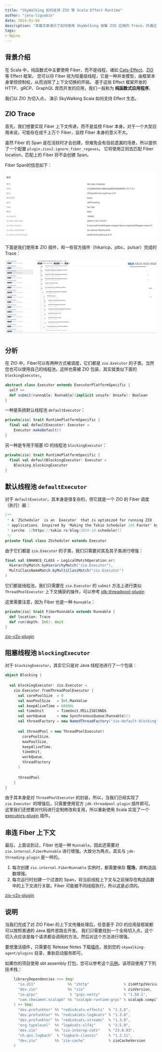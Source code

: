 ```yaml
---
title: "SkyWalking 如何支持 ZIO 等 Scala Effect Runtime"
author: "jxnu-liguobin"
date: 2024-01-04
description: "本篇文章演示了如何使用 SkyWalking 收集 ZIO 应用的 Trace，并通过源码分析，讲述怎样为其开发相关插件。"
tags:
- Nginx
---
```


## 背景介绍

在 Scala 中，纯函数式中主要使用 Fiber，而不是线程，诸如 [Cats-Effect](https://github.com/typelevel/cats-effect)、[ZIO](https://github.com/zio/zio) 等 Effect 框架。
您可以将 Fiber 视为轻量级线程，它是一种并发模型，由框架本身掌控控制权，从而消除了上下文切换的开销。
基于这些 Effect 框架开发的 HTTP、gRCP、GraphQL 库而开发的应用，我们一般称为 **纯函数式应用程序**。

我们以 ZIO 为切入点， 演示 SkyWalking Scala 如何支持 Effect 生态。

## ZIO Trace

首先，我们想要实现 Fiber 上下文传递，而不是监控 Fiber 本身。对于一个大型应用来说，可能存在成千上万个 Fiber，监控 Fiber 本身的意义不大。

虽然 Fiber 的 Span 是在活跃时才会创建，但难免会有目前遗漏的场景，所以提供了一个配置 `plugin.ziov2.ignore_fiber_regexes`。
它将使用正则去匹配 Fiber location，匹配上的 Fiber 将不会创建 Span。

Fiber Span的信息如下：

![](FiberSpan.jpg)

下面是我们使用本 ZIO 插件，和一些官方插件（hikaricp、jdbc、pulsar）完成的 Trace：

![](skywalking-scala-zio.jpg)

## 分析
在 ZIO 中，Fiber可以有两种方式被调度，它们都是 `zio.Executor` 的子类。当然您也可以使用自己的线程池，这样也需被 ZIO 包装，其实就类似下面的 `blockingExecutor`。

```scala
abstract class Executor extends ExecutorPlatformSpecific {
  self =>
  def submit(runnable: Runnable)(implicit unsafe: Unsafe): Boolean
}
```

一种是系统默认线程池 `defaultExecutor`：
```scala
private[zio] trait RuntimePlatformSpecific {
  final val defaultExecutor: Executor =
    Executor.makeDefault()
}
```

另一种是专用于阻塞 IO 的线程池 `blockingExecutor`：
```scala
private[zio] trait RuntimePlatformSpecific {
  final val defaultBlockingExecutor: Executor =
    Blocking.blockingExecutor
}
```

## 默认线程池 `defaultExecutor`

对于 `defaultExecutor`，其本身是很复杂的，但它就是一个 ZIO 的 Fiber 调度（执行）器：
```scala
/**
 * A `ZScheduler` is an `Executor` that is optimized for running ZIO
 * applications. Inspired by "Making the Tokio Scheduler 10X Faster" by Carl
 * Lerche. [[https://tokio.rs/blog/2019-10-scheduler]]
 */
private final class ZScheduler extends Executor
```

由于它们都是 `zio.Executor` 的子类，我们只需要对其及其子类进行增强：
```scala
final val ENHANCE_CLASS = LogicalMatchOperation.or(
  HierarchyMatch.byHierarchyMatch("zio.Executor"),
  MultiClassNameMatch.byMultiClassMatch("zio.Executor")
)
```

它们都是线程池，我们只需要在 `zio.Executor` 的 `submit` 方法上进行类似 `ThreadPoolExecutor` 上下文捕获的操作，可以参考 [jdk-threadpool-plugin](https://github.com/apache/skywalking-java/blob/main/apm-sniffer/bootstrap-plugins/jdk-threadpool-plugin/src/main/java/org/apache/skywalking/apm/plugin/ThreadPoolSubmitMethodInterceptor.java) 

这里需要注意，因为 Fiber 也是一种 `Runnable`：
```scala
private[zio] trait FiberRunnable extends Runnable {
  def location: Trace
  def run(depth: Int): Unit
}
```

[zio-v2x-plugin](https://github.com/bitlap/skywalking-scala/blob/master/plugins/zio-v2x-plugin/src/main/scala/org/bitlap/skywalking/apm/plugin/zio/v2x/define/ZioExecutorInstrumentation.scala)

## 阻塞线程池 `blockingExecutor`

对于 `blockingExecutor`，其实它只是对 Java 线程池进行了一个包装：
```scala
object Blocking {

  val blockingExecutor: zio.Executor =
    zio.Executor.fromThreadPoolExecutor {
      val corePoolSize  = 0
      val maxPoolSize   = Int.MaxValue
      val keepAliveTime = 60000L
      val timeUnit      = TimeUnit.MILLISECONDS
      val workQueue     = new SynchronousQueue[Runnable]()
      val threadFactory = new NamedThreadFactory("zio-default-blocking", true)

      val threadPool = new ThreadPoolExecutor(
        corePoolSize,
        maxPoolSize,
        keepAliveTime,
        timeUnit,
        workQueue,
        threadFactory
      )

      threadPool
    }
}
```

由于其本身是对 `ThreadPoolExecutor` 的封装，所以，当我们已经实现了 `zio.Executor `的增强后，只需要使用官方 `jdk-threadpool-plugin` 插件即可。
这里我们还想要对代码进行定制修改和复用，所以重新使用 Scala 实现了一个 [executors-plugin](https://github.com/bitlap/skywalking-scala/blob/master/plugins/executors-plugin/src/main/scala/org/bitlap/skywalking/apm/plugin/executor/define/ThreadPoolExecutorInstrumentation.scala) 插件。

## 串连 Fiber 上下文

最后，上面谈到过，Fiber 也是一种 `Runnable`，因此还需要对 `zio.internal.FiberRunnable` 进行增强。大致分为两点，其实与 `jdk-threading-plugin` 是一样的。
1. 每次创建 `zio.internal.FiberRunnable` 实例时，都需要保存 **现场**，即构造函数增强。
2. 每次运行时创建一个过渡的 Span，将当前线程上下文与之前保存在构造函数中的上下文进行关联。Fiber 可能被不同线程执行，所以这是必须的。

[zio-v2x-plugin](https://github.com/bitlap/skywalking-scala/blob/master/plugins/zio-v2x-plugin/src/main/scala/org/bitlap/skywalking/apm/plugin/zio/v2x/define/ZioFiberRuntimeInstrumentation.scala)

## 说明

当我们完成了对 ZIO Fiber 的上下文传播处理后，任意基于 ZIO 的应用层框架都可以按照普通的 Java 插件思路去开发。
我们只需要找到一个全局切入点，这个切入点应该是每个请求都会调用的方法，然后对这个方法进行增强。

要想激活插件，只需要在 Release Notes 下载[插件](https://github.com/bitlap/skywalking-scala/releases/tag/v0.2.0-beta1)，放到您的 `skywalking-agent/plugins` 目录，重新启动服务即可。

如果你的项目使用 sbt assembly 打包，您可以参考这个[示例](https://github.com/bitlap/skywalking-scala/tree/master/scenarios)。该项目使用了下列技术栈：
```scala
    libraryDependencies ++= Seq(
      "io.d11"               %% "zhttp"                % zioHttp2Version,
      "dev.zio"              %% "zio"                  % zioVersion,
      "io.grpc"               % "grpc-netty"           % "1.50.1",
      "com.thesamet.scalapb" %% "scalapb-runtime-grpc" % scalapb.compiler.Version.scalapbVersion
    ) ++ Seq(
      "dev.profunktor" %% "redis4cats-effects"  % "1.3.0",
      "dev.profunktor" %% "redis4cats-log4cats" % "1.3.0",
      "dev.profunktor" %% "redis4cats-streams"  % "1.3.0",
      "org.typelevel"  %% "log4cats-slf4j"      % "2.5.0",
      "dev.zio"        %% "zio-interop-cats"    % "23.0.03",
      "ch.qos.logback"  % "logback-classic"     % "1.2.11",
      "dev.zio"        %% "zio-cache"           % zioCacheVersion
    )
```
